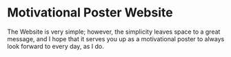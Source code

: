 # Motivational Poster Website

<p>The Website is very simple; however, the simplicity leaves space to a great message, and I hope that it serves you up as a motivational poster to always look forward to every day, as I do.</p>
